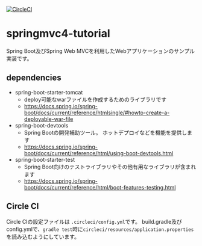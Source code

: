 [![CircleCI](https://circleci.com/gh/m-namiki/springmvc4-tutorial/tree/master.svg?style=svg)](https://circleci.com/gh/m-namiki/springmvc4-tutorial/tree/master)

# springmvc4-tutorial

Spring Boot及びSpring Web MVCを利用したWebアプリケーションのサンプル実装です。

## dependencies

* spring-boot-starter-tomcat
	* deploy可能なwarファイルを作成するためのライブラリです
	* https://docs.spring.io/spring-boot/docs/current/reference/htmlsingle/#howto-create-a-deployable-war-file
* spring-boot-devtools
	* Spring Bootの開発補助ツール。 ホットデプロイなどを機能を提供します
	* https://docs.spring.io/spring-boot/docs/current/reference/html/using-boot-devtools.html
* spring-boot-starter-test
	* Spring Boot向けのテストライブラリやその他有用なライブラリが含まれます
	* https://docs.spring.io/spring-boot/docs/current/reference/html/boot-features-testing.html
	
## Circle CI

Circle CIの設定ファイルは `.circleci/config.yml`です。  build.gradle及びconfig.ymlで、`gradle test`時に`circleci/resources/application.properties`を読み込むようにしています。